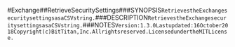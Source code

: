 #Exchange##RetrieveSecuritySettings###SYNOPSIS```RetrievestheExchangesecuritysettingsasaCSVstring.```###DESCRIPTION```RetrievestheExchangesecuritysettingsasaCSVstring.```###NOTES```Version:1.3.0Lastupdated:16October2018Copyright(c)BitTitan,Inc.Allrightsreserved.LicensedundertheMITLicense.```

